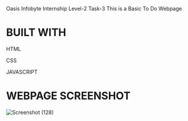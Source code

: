 Oasis Infobyte Internship Level-2 Task-3
This is a Basic To Do Webpage
# BUILT WITH
HTML

CSS

JAVASCRIPT

# WEBPAGE SCREENSHOT

![Screenshot (128)](https://github.com/Mohideen721/0IBSIP4/assets/113091477/31135e23-a812-44b0-8316-8ac03ec3299b)


